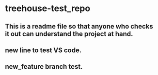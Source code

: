 # treehouse-test_repo

## This is a readme file so that anyone who checks it out can understand the project at hand.
## new line to test VS code.
## new_feature branch test.

